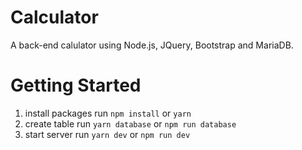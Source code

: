 # Calculator

A back-end calulator using Node.js, JQuery, Bootstrap and MariaDB.


# Getting Started

1. install packages run `npm install` or `yarn`
2. create table run `yarn database` or `npm run database`
3. start server run `yarn dev` or `npm run dev`
